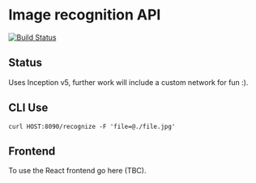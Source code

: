 # Image recognition API

[![Build Status](https://travis-ci.com/NikStoyanov/image-recognition.svg?branch=master)](https://travis-ci.com/NikStoyanov/image-recognition)

## Status
Uses Inception v5, further work will include a custom network for
fun :).

## CLI Use
`curl HOST:8090/recognize -F 'file=@./file.jpg'`

## Frontend
To use the React frontend go here (TBC).
